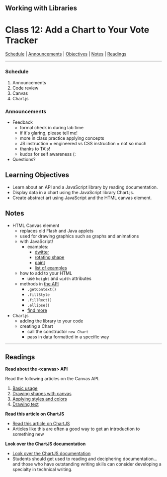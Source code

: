 ## **Working with Libraries**
# Class 12: Add a Chart to Your Vote Tracker

[Schedule](#schedule) | [Announcements](#announcements) | [Objectives](#learning-objectives) | [Notes](#notes) | [Readings](#readings)

<hr></hr>

### Schedule
1. Announcements
1. Code review
1. Canvas
1. Chart.js

### Announcements
* Feedback
    * formal check in during lab time
    * if it's glaring, please tell me!
    * more in class practice applying concepts
    * JS instruction = engineered vs CSS instruction = not so much
    * thanks to TA's!
    * kudos for self awareness (:
* Questions?

## Learning Objectives
- Learn about an API and a JavaScript library by reading documentation.
- Display data in a chart using the JavaScript library Chart.js.
- Create abstract art using JavaScript and the HTML canvas element.

## Notes
* HTML Canvas element
    * replaces old Flash and Java applets
    * used for drawing graphics such as graphs and animations
    * with JavaScript!
        * examples:
            * [dwitter](http://dwitter.net/)
            * [rotating shape](http://raksy.dyndns.org/ico.html)
            * [paint](http://viliusle.github.io/miniPaint/)
            * [list of examples](https://davidwalsh.name/canvas-demos)
    * how to add to your HTML
        * use `height` and `width` attributes
    * methods in [the API](https://developer.mozilla.org/en-US/docs/Web/API/Canvas_API)
        * `.getContext()`
        * `.fillStyle`
        * `.fillRect()`
        * `.ellipse()`
        * [find more](https://developer.mozilla.org/en-US/docs/Web/API/CanvasRenderingContext2D)
* Chart.js
    * adding the library to your code
    * creating a Chart
        * call the constructor `new Chart`
        * pass in data formatted in a specific way

<hr></hr>

## Readings

**Read about the \<canvas\> API**

Read the following articles on the Canvas API.

1. [Basic usage](https://developer.mozilla.org/en-US/docs/Web/API/Canvas_API/Tutorial/Basic_usage)
2. [Drawing shapes with canvas](https://developer.mozilla.org/en-US/docs/Web/API/Canvas_API/Tutorial/Drawing_shapes)
3. [Applying styles and colors](https://developer.mozilla.org/en-US/docs/Web/API/Canvas_API/Tutorial/Applying_styles_and_colors)
4. [Drawing text](https://developer.mozilla.org/en-US/docs/Web/API/Canvas_API/Tutorial/Drawing_text)

**Read this article on ChartJS**

- [Read this article on ChartJS](http://www.webdesignerdepot.com/2013/11/easily-create-stunning-animated-charts-with-chart-js/)
- Articles like this are often a good way to get an introduction to something new

**Look over the ChartJS documentation**

- [Look over the ChartJS documentation](http://www.chartjs.org/docs/)
- Students should get used to reading and deciphering documentation... and those who have outstanding writing skills can consider developing a specialty in technical writing.